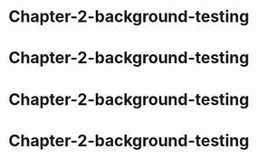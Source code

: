 # Chapter-2-background-testing
# Chapter-2-background-testing
# Chapter-2-background-testing
# Chapter-2-background-testing
